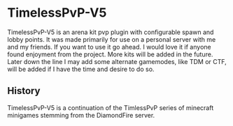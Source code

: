 # TimelessPvP-V5

TimelessPvP-V5 is an arena kit pvp plugin with configurable spawn and lobby points. It was made primarily for use on a personal server with me and my friends. If you want to use it go ahead. I would love it if anyone found enjoyment from the project. More kits will be added in the future. Later down the line I may add some alternate gamemodes, like TDM or CTF, will be added if I have the time and desire to do so.

## History
TimelessPvP-V5 is a continuation of the TimlessPvP series of minecraft minigames stemming from the DiamondFire server. 
